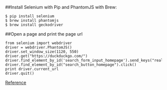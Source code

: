 ##Install Selenium with Pip and PhantomJS with Brew:
```
$ pip install selenium
$ brew install phantomjs
$ brew install geckodriver
```
##Open a page and print the page url

```
from selenium import webdriver
driver = webdriver.PhantomJS()
driver.set_window_size(1120, 550)
driver.get("https://duckduckgo.com/")
driver.find_element_by_id('search_form_input_homepage').send_keys("realpython")
driver.find_element_by_id("search_button_homepage").click()
print driver.current_url
driver.quit()
```

[Reference](https://realpython.com/blog/python/headless-selenium-testing-with-python-and-phantomjs/)
